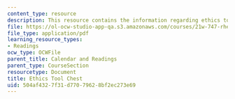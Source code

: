 ```yaml
---
content_type: resource
description: This resource contains the information regarding ethics tool chest.
file: https://ol-ocw-studio-app-qa.s3.amazonaws.com/courses/21w-747-rhetoric-spring-2015/504af4327f31d77079628bf2ec273e69_MIT21W_747S15_rr02.pdf
file_type: application/pdf
learning_resource_types:
- Readings
ocw_type: OCWFile
parent_title: Calendar and Readings
parent_type: CourseSection
resourcetype: Document
title: Ethics Tool Chest
uid: 504af432-7f31-d770-7962-8bf2ec273e69
---
```

